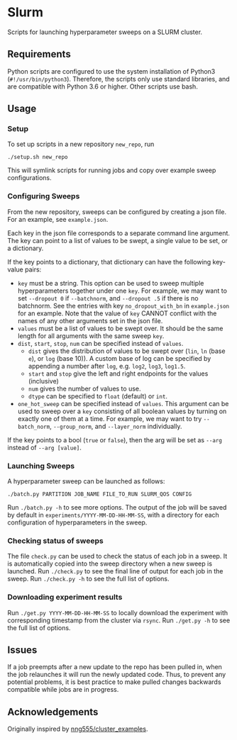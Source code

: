 # Slurm
Scripts for launching hyperparameter sweeps on a SLURM cluster.

## Requirements
Python scripts are configured to use the system installation of Python3 (`#!/usr/bin/python3`). Therefore, the scripts only use standard libraries, and are compatible with Python 3.6 or higher. Other scripts use bash.

## Usage

### Setup
To set up scripts in a new repository `new_repo`, run
```
./setup.sh new_repo
```
This will symlink scripts for running jobs and copy over example sweep configurations.

### Configuring Sweeps
From the new repository, sweeps can be configured by creating a json file.
For an example, see `example.json`.

Each key in the json file corresponds to a separate command line argument.
The key can point to a list of values to be swept, a single value to be set, 
or a dictionary.

If the key points to a dictionary, that dictionary can have the following key-value pairs:
- `key` must be a string.
  This option can be used to sweep multiple hyperparameters together under one `key`.
  For example, we may want to set `--dropout 0` if `--batchnorm`, and
  `--dropout .5` if there is no batchnorm.
  See the entries with key `no_dropout_with_bn` in `example.json` for an example.
  Note that the value of `key` CANNOT conflict with the names of any other arguments
  set in the json file.
- `values` must be a list of values to be swept over. It should be the same length for 
  all arguments with the same sweep `key`.
- `dist`, `start`, `stop`, `num` can be specified instead of `values`.
  - `dist` gives the distribution of values to be swept over (`lin`, `ln` (base `e`), or `log` (base 10)). 
     A custom base of log can be specified by appending a number after `log`, e.g. `log2`, `log3`, `log1.5`.
  - `start` and `stop` give the left and right endpoints for the values (inclusive)
  - `num` gives the number of values to use. 
  - `dtype` can be specified to `float` (default) or `int`.
- `one_hot_sweep` can be specified instead of `values`. This argument can be used to sweep over a `key` consisting of
  all boolean values by turning on exactly one of them at a time. For example, we may want to try `--batch_norm`, `--group_norm`,
  and `--layer_norm` individually.

If the key points to a bool (`true` or `false`), then the arg will be set as `--arg` instead of `--arg [value]`.

### Launching Sweeps

A hyperparameter sweep can be launched as follows:

```
./batch.py PARTITION JOB_NAME FILE_TO_RUN SLURM_QOS CONFIG
```

Run `./batch.py -h` to see more options. The output of the job will be saved by default in `experiments/YYYY-MM-DD-HH-MM-SS`, 
with a directory for each configuration of hyperparameters in the sweep.

### Checking status of sweeps
The file `check.py` can be used to check the status of each job in a sweep. 
It is automatically copied into the sweep directory when a new sweep is launched. 
Run `./check.py` to see the final line of output for each job in the sweep.
Run `./check.py -h` to see the full list of options.

### Downloading experiment results
Run `./get.py YYYY-MM-DD-HH-MM-SS` to locally download the experiment with corresponding timestamp from the cluster via `rsync`. 
Run `./get.py -h` to see the full list of options.

## Issues
If a job preempts after a new update to the repo has been pulled in, when the job relaunches it will run 
the newly updated code.
Thus, to prevent any potential problems, it is best practice to make pulled changes backwards compatible 
while jobs are in progress.

## Acknowledgements

Originally inspired by [nng555/cluster_examples](https://github.com/nng555/cluster_examples).
